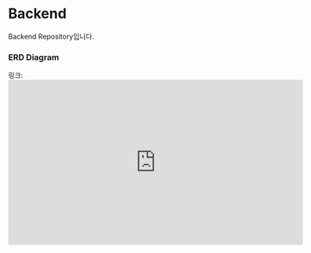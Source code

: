 # Backend
Backend Repository입니다.

### ERD Diagram
링크: <iframe width="600" height="336" src="https://www.erdcloud.com/p/TNSjywxKMjwnMHHkG" frameborder="0" allowfullscreen></iframe>
